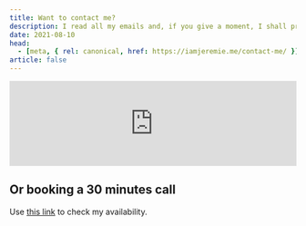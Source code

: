 ```yaml
---
title: Want to contact me?
description: I read all my emails and, if you give a moment, I shall promptly reply to you. Talk to you soon!
date: 2021-08-10
head:
  - [meta, { rel: canonical, href: https://iamjeremie.me/contact-me/ }]
article: false
---
```


<iframe class="contact-form"
  src="https://tally.so/embed/3yP7pp?alignLeft=1&hideTitle=1&transparentBackground=1"
  width="100%"
  frameborder="0"
  marginheight="0"
  marginwidth="0"
  title="A question? Contact me!">
</iframe>

## Or booking a 30 minutes call

Use [this link](https://calendly.com/iamjeremie/30min) to check my availability.

